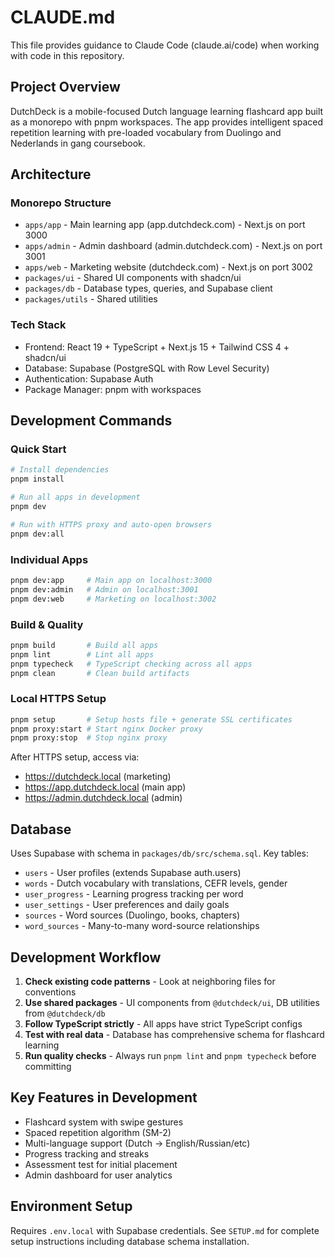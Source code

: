 # CLAUDE.md

This file provides guidance to Claude Code (claude.ai/code) when working with code in this repository.

## Project Overview

DutchDeck is a mobile-focused Dutch language learning flashcard app built as a monorepo with pnpm workspaces. The app provides intelligent spaced repetition learning with pre-loaded vocabulary from Duolingo and Nederlands in gang coursebook.

## Architecture

### Monorepo Structure
- `apps/app` - Main learning app (app.dutchdeck.com) - Next.js on port 3000
- `apps/admin` - Admin dashboard (admin.dutchdeck.com) - Next.js on port 3001  
- `apps/web` - Marketing website (dutchdeck.com) - Next.js on port 3002
- `packages/ui` - Shared UI components with shadcn/ui
- `packages/db` - Database types, queries, and Supabase client
- `packages/utils` - Shared utilities

### Tech Stack
- Frontend: React 19 + TypeScript + Next.js 15 + Tailwind CSS 4 + shadcn/ui
- Database: Supabase (PostgreSQL with Row Level Security)
- Authentication: Supabase Auth
- Package Manager: pnpm with workspaces

## Development Commands

### Quick Start
```bash
# Install dependencies
pnpm install

# Run all apps in development
pnpm dev

# Run with HTTPS proxy and auto-open browsers
pnpm dev:all
```

### Individual Apps
```bash
pnpm dev:app     # Main app on localhost:3000
pnpm dev:admin   # Admin on localhost:3001
pnpm dev:web     # Marketing on localhost:3002
```

### Build & Quality
```bash
pnpm build       # Build all apps
pnpm lint        # Lint all apps
pnpm typecheck   # TypeScript checking across all apps
pnpm clean       # Clean build artifacts
```

### Local HTTPS Setup
```bash
pnpm setup       # Setup hosts file + generate SSL certificates
pnpm proxy:start # Start nginx Docker proxy
pnpm proxy:stop  # Stop nginx proxy
```

After HTTPS setup, access via:
- https://dutchdeck.local (marketing)
- https://app.dutchdeck.local (main app)
- https://admin.dutchdeck.local (admin)

## Database

Uses Supabase with schema in `packages/db/src/schema.sql`. Key tables:
- `users` - User profiles (extends Supabase auth.users)
- `words` - Dutch vocabulary with translations, CEFR levels, gender
- `user_progress` - Learning progress tracking per word
- `user_settings` - User preferences and daily goals
- `sources` - Word sources (Duolingo, books, chapters)
- `word_sources` - Many-to-many word-source relationships

## Development Workflow

1. **Check existing code patterns** - Look at neighboring files for conventions
2. **Use shared packages** - UI components from `@dutchdeck/ui`, DB utilities from `@dutchdeck/db`
3. **Follow TypeScript strictly** - All apps have strict TypeScript configs
4. **Test with real data** - Database has comprehensive schema for flashcard learning
5. **Run quality checks** - Always run `pnpm lint` and `pnpm typecheck` before committing

## Key Features in Development

- Flashcard system with swipe gestures
- Spaced repetition algorithm (SM-2)
- Multi-language support (Dutch → English/Russian/etc)
- Progress tracking and streaks
- Assessment test for initial placement
- Admin dashboard for user analytics

## Environment Setup

Requires `.env.local` with Supabase credentials. See `SETUP.md` for complete setup instructions including database schema installation.